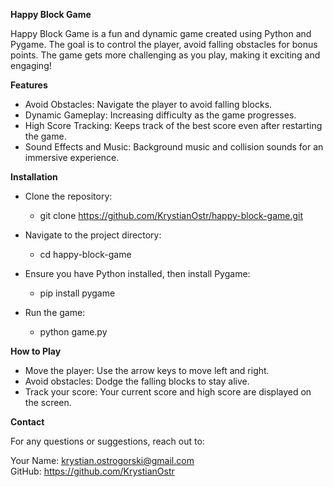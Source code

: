 **Happy Block Game**

Happy Block Game is a fun and dynamic game created using Python and Pygame. The goal is to control the player, avoid falling obstacles for bonus points. The game gets more challenging as you play, making it exciting and engaging!



**Features**
  - Avoid Obstacles: Navigate the player to avoid falling blocks.
  - Dynamic Gameplay: Increasing difficulty as the game progresses.
  - High Score Tracking: Keeps track of the best score even after restarting the game.
  - Sound Effects and Music: Background music and collision sounds for an immersive experience.



**Installation**
- Clone the repository:
  - git clone https://github.com/KrystianOstr/happy-block-game.git
  
- Navigate to the project directory:
  - cd happy-block-game

- Ensure you have Python installed, then install Pygame:
    - pip install pygame

- Run the game:
  - python game.py



**How to Play**
- Move the player: Use the arrow keys to move left and right.
- Avoid obstacles: Dodge the falling blocks to stay alive.
- Track your score: Your current score and high score are displayed on the screen.

**Contact**

For any questions or suggestions, reach out to:

Your Name: krystian.ostrogorski@gmail.com   
GitHub: https://github.com/KrystianOstr
